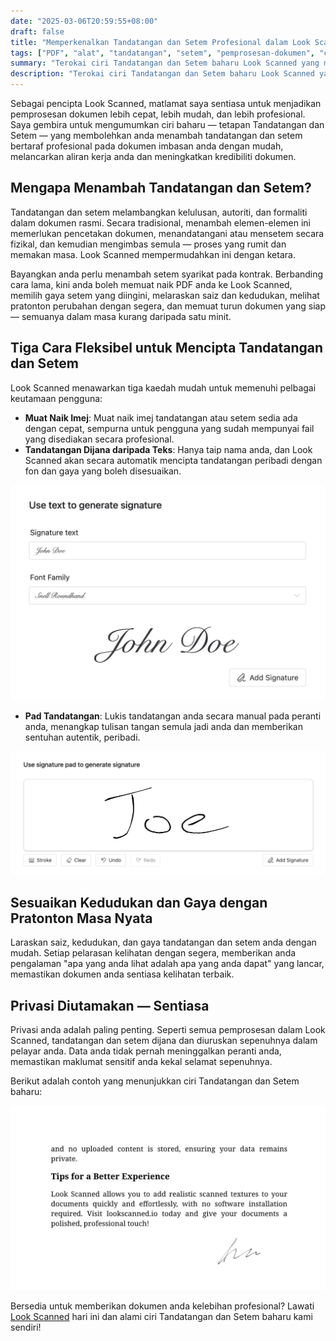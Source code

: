 ```yaml
---
date: "2025-03-06T20:59:55+08:00"
draft: false
title: "Memperkenalkan Tandatangan dan Setem Profesional dalam Look Scanned"
tags: ["PDF", "alat", "tandatangan", "setem", "pemprosesan-dokumen", "ciri"]
summary: "Terokai ciri Tandatangan dan Setem baharu Look Scanned yang membolehkan anda menambah tandatangan dan setem profesional pada dokumen anda terus dalam pelayar. Ketahui tentang pelbagai kaedah penciptaan tandatangan, pilihan penyesuaian, dan pemprosesan yang mengutamakan privasi."
description: "Terokai ciri Tandatangan dan Setem baharu Look Scanned yang membolehkan anda menambah tandatangan dan setem profesional pada dokumen anda terus dalam pelayar. Ketahui tentang pelbagai kaedah penciptaan tandatangan, pilihan penyesuaian, dan pemprosesan yang mengutamakan privasi."
---
```


Sebagai pencipta Look Scanned, matlamat saya sentiasa untuk menjadikan pemprosesan dokumen lebih cepat, lebih mudah, dan lebih profesional. Saya gembira untuk mengumumkan ciri baharu — tetapan Tandatangan dan Setem — yang membolehkan anda menambah tandatangan dan setem bertaraf profesional pada dokumen imbasan anda dengan mudah, melancarkan aliran kerja anda dan meningkatkan kredibiliti dokumen.

## Mengapa Menambah Tandatangan dan Setem?

Tandatangan dan setem melambangkan kelulusan, autoriti, dan formaliti dalam dokumen rasmi. Secara tradisional, menambah elemen-elemen ini memerlukan pencetakan dokumen, menandatangani atau mensetem secara fizikal, dan kemudian mengimbas semula — proses yang rumit dan memakan masa. Look Scanned mempermudahkan ini dengan ketara.

Bayangkan anda perlu menambah setem syarikat pada kontrak. Berbanding cara lama, kini anda boleh memuat naik PDF anda ke Look Scanned, memilih gaya setem yang diingini, melaraskan saiz dan kedudukan, melihat pratonton perubahan dengan segera, dan memuat turun dokumen yang siap — semuanya dalam masa kurang daripada satu minit.

## Tiga Cara Fleksibel untuk Mencipta Tandatangan dan Setem

Look Scanned menawarkan tiga kaedah mudah untuk memenuhi pelbagai keutamaan pengguna:

- **Muat Naik Imej**: Muat naik imej tandatangan atau setem sedia ada dengan cepat, sempurna untuk pengguna yang sudah mempunyai fail yang disediakan secara profesional.
- **Tandatangan Dijana daripada Teks**: Hanya taip nama anda, dan Look Scanned akan secara automatik mencipta tandatangan peribadi dengan fon dan gaya yang boleh disesuaikan.

![Contoh Tandatangan Dijana daripada Teks](./use-text-to-generate-signature-example.webp)

- **Pad Tandatangan**: Lukis tandatangan anda secara manual pada peranti anda, menangkap tulisan tangan semula jadi anda dan memberikan sentuhan autentik, peribadi.

![Contoh Pad Tandatangan](./use-signature-pad-to-generate-signature-example.webp)

## Sesuaikan Kedudukan dan Gaya dengan Pratonton Masa Nyata

Laraskan saiz, kedudukan, dan gaya tandatangan dan setem anda dengan mudah. Setiap pelarasan kelihatan dengan segera, memberikan anda pengalaman "apa yang anda lihat adalah apa yang anda dapat" yang lancar, memastikan dokumen anda sentiasa kelihatan terbaik.

## Privasi Diutamakan — Sentiasa

Privasi anda adalah paling penting. Seperti semua pemprosesan dalam Look Scanned, tandatangan dan setem dijana dan diuruskan sepenuhnya dalam pelayar anda. Data anda tidak pernah meninggalkan peranti anda, memastikan maklumat sensitif anda kekal selamat sepenuhnya.

Berikut adalah contoh yang menunjukkan ciri Tandatangan dan Setem baharu:

![Contoh Tandatangan dan Setem](./signature-and-stamp-example.webp)

Bersedia untuk memberikan dokumen anda kelebihan profesional? Lawati [Look Scanned](https://lookscanned.io) hari ini dan alami ciri Tandatangan dan Setem baharu kami sendiri!
